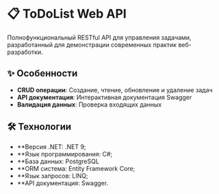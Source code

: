 # 📋 ToDoList Web API

Полнофункциональный RESTful API для управления задачами, разработанный для демонстрации современных практик веб-разработки.

## ✨ Особенности

- **CRUD операции**: Создание, чтение, обновление и удаление задач
- **API документация**: Интерактивная документация Swagger
- **Валидация данных**: Проверка входящих данных

## 🛠 Технологии

- **Версия .NET: .NET 9;
- **Язык программирования: C#;
- **База данных: PostgreSQL
- **ORM система: Entity Framework Core;
- **Язык запросов: LINQ;
- **API документация: Swagger.
